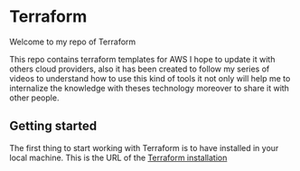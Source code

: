 # Terraform

Welcome to my repo of Terraform

This repo contains terraform templates for AWS I hope to update it with others cloud providers, also it has been created to follow my series of videos to understand how to use this kind of tools it not only will help me to internalize the knowledge with theses technology moreover to share it with other people.

## Getting started
The first thing to start working with Terraform is to have installed in your local machine. This is the URL of the [Terraform installation](https://www.terraform.io/downloads.html)
